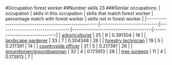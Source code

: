 #Occupation forest worker
##Number skills 23
###Similar occupations:
| occupation                                            |   skills in this occupation |   skills that match forest worker |   percentage match with forest worker |   skills not in forest worker |
|:------------------------------------------------------|----------------------------:|----------------------------------:|--------------------------------------:|------------------------------:|
| [arboriculturist](arboriculturist.md)                 |                          25 |                                 9 |                              0.391304 |                            16 |
| [landscape gardener](landscape_gardener.md)           |                          33 |                                 7 |                              0.304348 |                            26 |
| [forestry technician](forestry_technician.md)         |                          19 |                                 5 |                              0.217391 |                            14 |
| [countryside officer](countryside_officer.md)         |                          31 |                                 5 |                              0.217391 |                            26 |
| [groundsman/groundswoman](groundsman-groundswoman.md) |                          32 |                                 4 |                              0.173913 |                            28 |
| [tree surgeon](tree_surgeon.md)                       |                          11 |                                 4 |                              0.173913 |                             7 |
